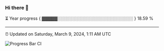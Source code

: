 ### Hi there 👋

⏳ Year progress { ▓▓▓▓▓░░░░░░░░░░░░░░░░░░░░░░░░░ } 18.59 %

---

⏰ Updated on Saturday, March 9, 2024, 1:11 AM UTC

![Progress Bar CI](https://github.com/arthurbuhl/arthurbuhl/workflows/Progress%20Bar%20CI/badge.svg)
